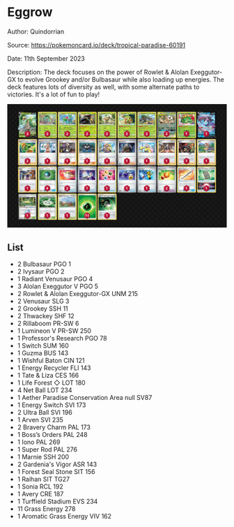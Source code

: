 # Eggrow

Author: Quindorrian

Source: <https://pokemoncard.io/deck/tropical-paradise-60191>

Date: 11th September 2023

Description: The deck focuses on the power of Rowlet & Alolan Exeggutor-GX to evolve Grookey and/or Bulbasaur while also loading up energies. The deck features lots of diversity as well, with some alternate paths to victories. It's a lot of fun to play!

![decklist](../../images/OBF/Eggrow/2-%20Eggrow.png)

## List

* 2 Bulbasaur PGO 1
* 2 Ivysaur PGO 2
* 1 Radiant Venusaur PGO 4
* 3 Alolan Exeggutor V PGO 5
* 2 Rowlet & Alolan Exeggutor-GX UNM 215
* 2 Venusaur SLG 3
* 2 Grookey SSH 11
* 2 Thwackey SHF 12
* 2 Rillaboom PR-SW 6
* 1 Lumineon V PR-SW 250
* 1 Professor's Research PGO 78
* 1 Switch SUM 160
* 1 Guzma BUS 143
* 1 Wishful Baton CIN 121
* 1 Energy Recycler FLI 143
* 1 Tate & Liza CES 166
* 1 Life Forest ◇ LOT 180
* 4 Net Ball LOT 234
* 1 Aether Paradise Conservation Area null SV87
* 1 Energy Switch SVI 173
* 2 Ultra Ball SVI 196
* 1 Arven SVI 235
* 2 Bravery Charm PAL 173
* 1 Boss’s Orders PAL 248
* 1 Iono PAL 269
* 1 Super Rod PAL 276
* 1 Marnie SSH 200
* 2 Gardenia's Vigor ASR 143
* 1 Forest Seal Stone SIT 156
* 1 Raihan SIT TG27
* 1 Sonia RCL 192
* 1 Avery CRE 187
* 1 Turffield Stadium EVS 234
* 11 Grass Energy 278
* 1 Aromatic Grass Energy VIV 162
